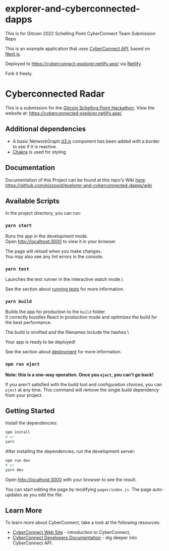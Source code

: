 # explorer-and-cyberconnected-dapps
This is for Gitcoin 2022 Schelling Point CyberConnect Team Submission Repo

This is an example application that uses [CyberConnect API](https://docs.cyberconnect.me/), based on [Next.js](https://nextjs.org/).

Deployed to https://cyberconnect-explorer.netlify.app/ via [Netlify](https://www.netlify.com/)

Fork it freely.

# Cyberconnected Radar
This is a submission for the [Gitcoin Schelling Point Hackathon](https://gitcoin.co/issue/cyberconnecthq/explorer-and-cyberconnected-dapps/1/100027517).
View the website at: https://cyberconnected-explorer.netlify.app/

## Additional dependencies

* A basic NetworkGraph [d3.js](https://d3js.org/) component has been added with a border to see if it is reactive.
* [Chakra](https://chakra-ui.com) is used for styling

## Documentation

Documentation of this Project can be found at this repo's Wiki [here](https://github.com/pizzooid/explorer-and-cyberconnected-dapps/wiki): https://github.com/pizzooid/explorer-and-cyberconnected-dapps/wiki

## Available Scripts

In the project directory, you can run:

### `yarn start`

Runs the app in the development mode.\
Open [http://localhost:3000](http://localhost:3000) to view it in your browser.

The page will reload when you make changes.\
You may also see any lint errors in the console.

### `yarn test`

Launches the test runner in the interactive watch mode.\

See the section about [running tests](https://facebook.github.io/create-react-app/docs/running-tests) for more information.


### `yarn build`


Builds the app for production to the `build` folder.\
It correctly bundles React in production mode and optimizes the build for the best performance.

The build is minified and the filenames include the hashes.\

Your app is ready to be deployed!

See the section about [deployment](https://facebook.github.io/create-react-app/docs/deployment) for more information.

### `npm run eject`

**Note: this is a one-way operation. Once you `eject`, you can't go back!**

If you aren't satisfied with the build tool and configuration choices, you can `eject` at any time. This command will remove the single build dependency from your project.

## Getting Started

Install the dependencies:

```bash
npm install
# or
yarn
```

After installing the dependencies, run the development server:

```bash
npm run dev
# or
yarn dev
```

Open [http://localhost:3000](http://localhost:3000) with your browser to see the result.

You can start editing the page by modifying `pages/index.js`. The page auto-updates as you edit the file.

## Learn More

To learn more about CyberConnect, take a look at the following resources:

- [CyberConnect Web Site](https://cyberconnect.me/) - introduction to CyberConnect,
- [CyberConnect Developers Documentation](https://docs.cyberconnect.me/) - dig deeper into CyberConnect API.
